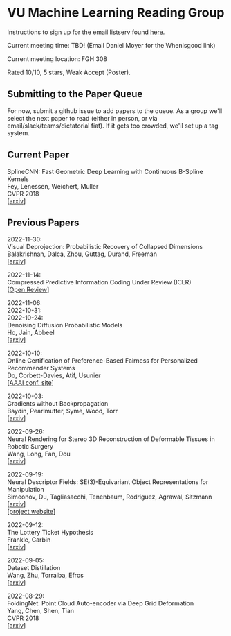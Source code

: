 
# VU Machine Learning Reading Group

Instructions to sign up for the email listserv found [here](listserv_signup.md).

Current meeting time: TBD! (Email Daniel Moyer for the Whenisgood link)  

Current meeting location: FGH 308  

Rated 10/10, 5 stars, Weak Accept (Poster).  

## Submitting to the Paper Queue

For now, submit a github issue to add papers to the queue. As a group we'll select the next paper to read (either in person, or via email/slack/teams/dictatorial fiat). If it gets too crowded, we'll set up a tag system.

## Current Paper

SplineCNN: Fast Geometric Deep Learning with Continuous B-Spline Kernels  
Fey, Lenessen, Weichert, Muller  
CVPR 2018  
[[arxiv](https://arxiv.org/abs/1711.08920)]  
 
## Previous Papers

2022-11-30:  
Visual Deprojection: Probabilistic Recovery of Collapsed Dimensions  
Balakrishnan, Dalca, Zhou, Guttag, Durand, Freeman  
[[arxiv](https://arxiv.org/abs/1909.00475)] 

2022-11-14:  
Compressed Predictive Information Coding 
Under Review (ICLR)  
[[Open Review](https://openreview.net/pdf?id=rde9B5ue32F)]  

2022-11-06:  
2022-10-31:  
2022-10-24:  
Denoising Diffusion Probabilistic Models  
Ho, Jain, Abbeel  
[[arxiv](https://arxiv.org/abs/2006.11239)]  

2022-10-10:  
Online Certification of Preference-Based Fairness for Personalized Recommender Systems  
Do, Corbett-Davies, Atif, Usunier  
[[AAAI conf. site](https://aaai-2022.virtualchair.net/poster_aaai3798?gclid=Cj0KCQjwkOqZBhDNARIsAACsbfJZsNrEuaTHBeO4XVe1YgKhJGWx53eMiSKK3SZGaWj0flN6mIM6pmAaAmSJEALw_wcB)]  


2022-10-03:  
Gradients without Backpropagation  
Baydin, Pearlmutter, Syme, Wood, Torr  
[[arxiv](https://arxiv.org/abs/2202.08587)]  

2022-09-26:  
Neural Rendering for Stereo 3D Reconstruction of Deformable Tissues in Robotic Surgery  
Wang, Long, Fan, Dou  
[[arxiv](https://arxiv.org/abs/2206.15255)]  

2022-09-19:  
Neural Descriptor Fields: SE(3)-Equivariant Object Representations for Manipulation  
Simeonov, Du, Tagliasacchi, Tenenbaum, Rodriguez, Agrawal, Sitzmann  
[[arxiv](https://arxiv.org/abs/2112.05124)]  
[[project website](https://yilundu.github.io/ndf/)]  

2022-09-12:  
The Lottery Ticket Hypothesis  
Frankle, Carbin  
[[arxiv](https://arxiv.org/abs/1803.03635)]


2022-09-05:  
Dataset Distillation  
Wang, Zhu, Torralba, Efros  
[[arxiv](https://arxiv.org/abs/1811.10959)]

2022-08-29:  
FoldingNet: Point Cloud Auto-encoder via Deep Grid Deformation  
Yang, Chen, Shen, Tian  
CVPR 2018  
[[arxiv](https://arxiv.org/abs/1712.07262)]


